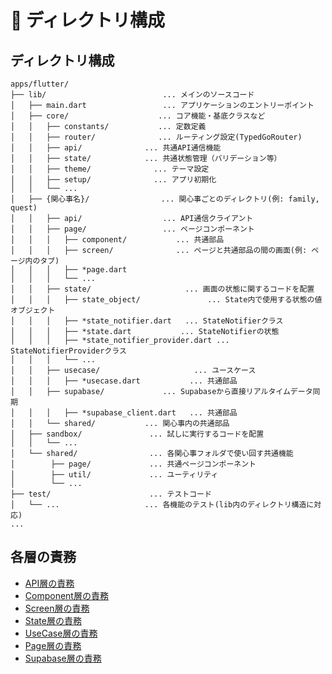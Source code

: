 # 🧱 ディレクトリ構成

## ディレクトリ構成

```plaintext
apps/flutter/
├── lib/                          ... メインのソースコード
│   ├── main.dart                 ... アプリケーションのエントリーポイント
│   ├── core/                    ... コア機能・基底クラスなど
│   │   ├── constants/           ... 定数定義
│   │   ├── router/              ... ルーティング設定(TypedGoRouter)
│   │   ├── api/              ... 共通API通信機能
│   │   ├── state/            ... 共通状態管理（バリデーション等）
│   │   ├── theme/              ... テーマ設定
│   │   ├── setup/              ... アプリ初期化
│   │   └── ...
│   ├── {関心事名}/                ... 関心事ごとのディレクトリ(例: family, quest)
│   │   ├── api/                  ... API通信クライアント
│   │   ├── page/                 ... ページコンポーネント
│   │   │   ├── component/           ... 共通部品
│   │   │   ├── screen/              ... ページと共通部品の間の画面(例: ページ内のタブ)
│   │   │   ├── *page.dart
│   │   │   └── ...
│   │   ├── state/                     ... 画面の状態に関するコードを配置
│   │   │   ├── state_object/               ... State内で使用する状態の値オブジェクト
│   │   │   ├── *state_notifier.dart   ... StateNotifierクラス
│   │   │   ├── *state.dart           ... StateNotifierの状態
│   │   │   ├── *state_notifier_provider.dart ... StateNotifierProviderクラス
│   │   │   └── ...
│   │   ├── usecase/                     ... ユースケース
│   │   │   ├── *usecase.dart           ... 共通部品
│   │   ├── supabase/             ... Supabaseから直接リアルタイムデータ同期
│   │   │   ├── *supabase_client.dart   ... 共通部品
│   │   └── shared/           ... 関心事内の共通部品
│   ├── sandbox/               ... 試しに実行するコードを配置
│   │   └── ...
│   └── shared/                ... 各関心事フォルダで使い回す共通機能
│        ├── page/             ... 共通ページコンポーネント
│        ├── util/             ... ユーティリティ
│        └── ...
├── test/                      ... テストコード
│   └── ...                   ... 各機能のテスト(lib内のディレクトリ構造に対応)
...
```
## 各層の責務
- [API層の責務](layer-responsibilities/api.md)
- [Component層の責務](layer-responsibilities/component.md)
- [Screen層の責務](layer-responsibilities/screen.md)
- [State層の責務](layer-responsibilities/state.md)
- [UseCase層の責務](layer-responsibilities/usecase.md)
- [Page層の責務](layer-responsibilities/page.md)
- [Supabase層の責務](layer-responsibilities/supabase.md)
